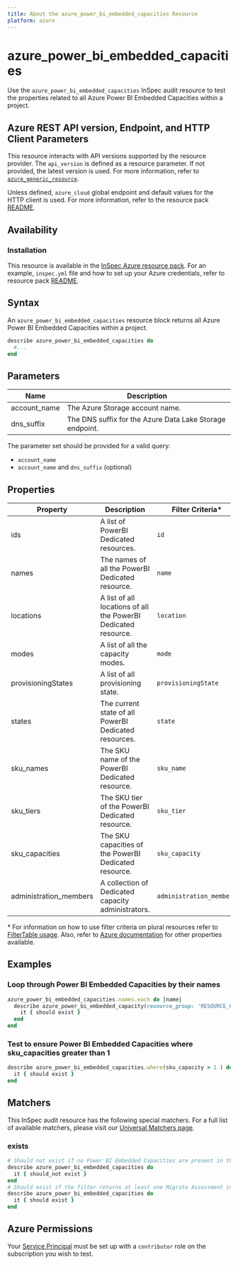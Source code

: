 ```yaml
---
title: About the azure_power_bi_embedded_capacities Resource
platform: azure
---
```


# azure_power_bi_embedded_capacities

Use the `azure_power_bi_embedded_capacities` InSpec audit resource to test the properties related to all Azure Power BI Embedded Capacities within a project.

## Azure REST API version, Endpoint, and HTTP Client Parameters

This resource interacts with API versions supported by the resource provider. The `api_version` is defined as a resource parameter.
If not provided, the latest version is used. For more information, refer to [`azure_generic_resource`](azure_generic_resource.md).

Unless defined, `azure_cloud` global endpoint and default values for the HTTP client is used. For more information, refer to the resource pack [README](../../README.md).

## Availability

### Installation

This resource is available in the [InSpec Azure resource pack](https://github.com/inspec/inspec-azure). For an example, `inspec.yml` file and how to set up your Azure credentials, refer to resource pack [README](../../README.md#Service-Principal).

## Syntax

An `azure_power_bi_embedded_capacities` resource block returns all Azure Power BI Embedded Capacities within a project.

```ruby
describe azure_power_bi_embedded_capacities do
  #...
end
```

## Parameters
| Name           | Description                                                                      |
|----------------|----------------------------------------------------------------------------------|
| account_name   | The Azure Storage account name.                                                  |
| dns_suffix     | The DNS suffix for the Azure Data Lake Storage endpoint.                         |

The parameter set should be provided for a valid query:
- `account_name`
- `account_name` and `dns_suffix` (optional)

## Properties

|Property                        | Description                                       | Filter Criteria<superscript>*</superscript> |
|--------------------|---------------------------------------------------------------|------------------|
| ids                | A list of PowerBI Dedicated resources.                        | `id`             |
| names              | The names of all the PowerBI Dedicated resource.              | `name`           |
| locations          | A list of all locations of all the PowerBI Dedicated resource.| `location`       |
| modes              | A list of all the capacity modes.                             | `mode`           |
| provisioningStates | A list of all provisioning state.                             |`provisioningState`|
| states             | The current state of all PowerBI Dedicated resources.         | `state`          |
| sku_names          | The SKU name of the PowerBI Dedicated resource.               | `sku_name`       |
| sku_tiers          | The SKU tier of the PowerBI Dedicated resource.               | `sku_tier`       |
| sku_capacities     | The SKU capacities of the PowerBI Dedicated resource.         | `sku_capacity`   |
| administration_members | A collection of Dedicated capacity administrators.        | `administration_members` |



<superscript>*</superscript> For information on how to use filter criteria on plural resources refer to [FilterTable usage](https://github.com/inspec/inspec/blob/master/dev-docs/filtertable-usage.md).
Also, refer to [Azure documentation](https://docs.microsoft.com/en-us/rest/api/power-bi-embedded/capacities/list) for other properties available.

## Examples

### Loop through Power BI Embedded Capacities by their names

```ruby
azure_power_bi_embedded_capacities.names.each do |name|
  describe azure_power_bi_embedded_capacity(resource_group: 'RESOURCE_GROUP', name: name) do
    it { should exist }
  end
end
```

### Test to ensure Power BI Embedded Capacities where sku_capacities greater than 1 

```ruby
describe azure_power_bi_embedded_capacities.where(sku_capacity > 1 ) do
  it { should exist }
end
```

## Matchers

This InSpec audit resource has the following special matchers. For a full list of available matchers, please visit our [Universal Matchers page](https://www.inspec.io/docs/reference/matchers/).

### exists

```ruby
# Should not exist if no Power BI Embedded Capacities are present in the project and in the resource group
describe azure_power_bi_embedded_capacities do
  it { should_not exist }
end
# Should exist if the filter returns at least one Migrate Assessment in the project and in the resource group
describe azure_power_bi_embedded_capacities do
  it { should exist }
end
```

## Azure Permissions

Your [Service Principal](https://docs.microsoft.com/en-us/azure/azure-resource-manager/resource-group-create-service-principal-portal) must be set up with a `contributor` role on the subscription you wish to test.